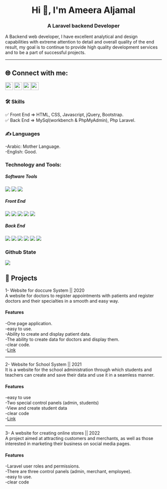 <h1 align="center">Hi 👋, I'm Ameera Aljamal</h1>
<h3 align="center">A Laravel backend Developer </h3>


A Backend web developer, I have excellent analytical and design capabilities with extreme attention to detail and overall quality of the end result, my goal is to continue to provide high quality development services and to be a part of successful projects.

<hr>

<h2 align="left">🌐 Connect with me:</h2>

<p align="left"><a href="https://twitter.com/ameeraAljamal1"><img src="https://img.shields.io/badge/twitter-%231DA1F2.svg?&style=for-the-badge&logo=twitter&logoColor=white" height=25></a> <a href="https://www.linkedin.com/in/ameera-aljamal-897b1b234/"><img src="https://img.shields.io/badge/linkedin-%230077B5.svg?&style=for-the-badge&logo=linkedin&logoColor=white" height=25></a> <a href="https://www.instagram.com/ameeraAljamal1/"><img src="https://img.shields.io/badge/instagram-%23E4405F.svg?&style=for-the-badge&logo=instagram&logoColor=white" height=25></a><a href="https://discord.com/channels/AmeeraAljamal"><img src="https://img.shields.io/badge/discord-%230077B5.svg?&style=for-the-badge&logo=discord&logoColor=white" height=25></a> 
 
 ### 🛠 Skills
✅ Front End  => HTML, CSS, Javascript, jQuery, Bootstrap. <br>
✅ Back End   => MySql(workbench & PhpMyAdmin), Php Laravel.<br>

### ✍️ Languages
 
-Arabic: Mother Language.<br>
-English: Good.

<h3 align="left">Technology and Tools:</h3>

##### Software Tools
![](https://img.shields.io/badge/VSCode-informational?style=for-the-badge&logo=visualstudiocode&logoColor=white&color=blue)
![](https://img.shields.io/badge/PHPStorme-informational?style=for-the-badge&logo=phpstorme&logoColor=white&color=blueviolet)
![](https://www.apachefriends.org/)

##### Front End
![](https://img.shields.io/badge/HTML5-informational?style=for-the-badge&logo=html5&logoColor=white&color=orange)
![](https://img.shields.io/badge/CSS3-informational?style=for-the-badge&logo=css3&logoColor=white&color=blue)
![](https://img.shields.io/badge/JavaScript-informational?style=for-the-badge&logo=javascript&logoColor=white&color=yellow)
![](https://img.shields.io/badge/Jquery-informational?style=for-the-badge&logo=jquery&logoColor=white&color=blueviolet)
![](https://img.shields.io/badge/Bootstrap-informational?style=for-the-badge&logo=bootstrap&logoColor=white&color=blueviolet)

##### Back End
![](https://img.shields.io/badge/Laravel-informational?style=for-the-badge&logo=laravel&logoColor=white&color=red)
![](https://img.shields.io/badge/MySQL-informational?style=for-the-badge&logo=mysql&logoColor=white&color=blue)
![](https://img.shields.io/badge/Firebase-informational?style=for-the-badge&logo=firebase&logoColor=white&color=orange)
![](https://img.shields.io/badge/Git-informational?style=for-the-badge&logo=git&logoColor=white&color=red)
![](https://img.shields.io/badge/Postman-informational?style=for-the-badge&logo=postman&logoColor=white&color=orange)
![](https://img.shields.io/badge/Heroku-informational?style=for-the-badge&logo=heroku&logoColor=white&color=blueviolet)


### Github State
<p>
  <a href="https://github.com/gamussa?tab=repositories">
    <img
      align="center"
      src="https://github-readme-stats.vercel.app/api/top-langs?username=ameeraemad&show_icons=true&theme=tokyonight&locale=en&layout=compact"
    />
  </a>
</p>

## 🚀 Projects

1- Website for doccure System || 2020 <br>
   A website for doctors to register appointments with patients and register doctors and their specialties in a smooth and easy way.
   
   #### Features 
   -One page application.<br>
   -easy to use.<br>
   -Ability to create and display patient data.<br>
   -The ability to create data for doctors and display them.<br>
   -clear code.<br>
   -[Link](https://laraveldoccure.herokuapp.com/cms/admin/login)
   
   <hr>
   
 2- Website for School System || 2021 <br>
   It is a website for the school administration through which students and teachers can create and save their data and use it in a seamless manner.
   #### Features
   -easy to use <br>
   -Two special control panels (admin, students) <br>
   -View and create student data <br>
   -clear code <br>
   -[Link](https://github.com/ameeraemad/school-system-laravel-master) <br>
   
   <hr>
  
 3- A website for creating online stores || 2022 <br>
    A project aimed at attracting customers and merchants, as well as those interested in marketing their business on social media pages.
   #### Features
   -Laravel user roles and permissions.<br>
   -There are three control panels (admin, merchant, employee).<br>
   -easy to use.<br>
   -clear code <br>


